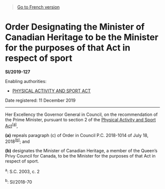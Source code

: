 > [Go to French version](/fr/Règlements/Textes%20réglementaires/2019/127.md)

# Order Designating the Minister of Canadian Heritage to be the Minister for the purposes of that Act in respect of sport

**SI/2019-127**

Enabling authorities: 
- [PHYSICAL ACTIVITY AND SPORT ACT](/en/Acts/Statutes%20of%20Canada/2003/c.%202.md)

Date registered: 11 December 2019

----------

Her Excellency the Governor General in Council, on the recommendation of the Prime Minister, pursuant to section 2 of the [Physical Activity and Sport Act](/en/Acts/Statutes%20of%20Canada/2003/c.%202.md)<sup><a href='#fn_320_hq_10667'>[a]</a></sup>,

**(a)** repeals paragraph (c) of Order in Council P.C. 2018-1014 of July 18, 2018<sup><a href='#fn_81000-3-1906_hq_26064'>[b]</a></sup>; and



**(b)** designates the Minister of Canadian Heritage, a member of the Queen’s Privy Council for Canada, to be the Minister for the purposes of that Act in respect of sport.





<a name='fn_320_hq_10667'><sup>a</sup></a>: S.C. 2003, c. 2<br />

<a name='fn_81000-3-1906_hq_26064'><sup>b</sup></a>: SI/2018-70<br />
